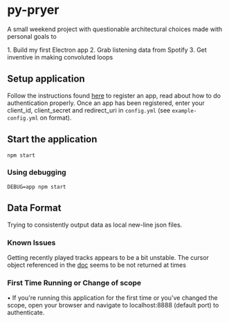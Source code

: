 
# py-pryer
A small weekend project with questionable architectural choices made with personal goals to

1. Build my first Electron app
2. Grab listening data from Spotify
3. Get inventive in making convoluted loops

## Setup application
Follow the instructions found [here](https://developer.spotify.com/web-api/tutorial/) to register an app, read about how to do authentication properly. Once an app has been registered, enter your client_id, client_secret and redirect_uri in `config.yml` (see `example-config.yml` on format).

## Start the application

```
npm start
```
### Using debugging
```
DEBUG=app npm start
```

## Data Format
Trying to consistently output data as local new-line json files.

### Known Issues
Getting recently played tracks appears to be a bit unstable.
The cursor object referenced in the [doc]('https://developer.spotify.com/web-api/web-api-personalization-endpoints/get-recently-played/') seems to be not returned at times



### First Time Running or Change of scope
• If you're  running this application for the first time or you've changed the scope, open your browser and navigate to localhost:8888 (default port) to authenticate.
